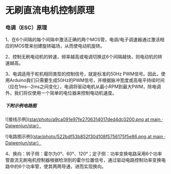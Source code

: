 # 无刷直流电机控制原理

### 电调（ESC）原理

1、在6个间隔的每个间隔中激活正确的两个MOS管，电调/电子调速器通过激活相应的MOS管来创建旋转磁场，从而使电动机旋转。

2、控制无刷电动机的转速，频率越高或电调切换这6个间隔越快，则电动机的转速越高。

3、电调适用于舵机相同类型的控制信号，就是标准的50Hz PWM信号。因此，使用Arduino我们只需要生成50Hz的PWM信号，并根据脉冲宽度或高电平持续时间（应在1ms--2ms之间变化），电调将驱动电机从最小RPM到最大PWM，除电调外，我们将仅使用一个简单的电位器来控制电动机速度。

##### 下附示例电路图

![接线示例]([star/photo/a9ca091e97fe2706314017ded4dc0200.png at main · Daiwenjun/star）](https://github.com/Daiwenjun/star/blob/main/photo/a9ca091e97fe2706314017ded4dc0200.png)

![电路图示例]([star/photo/522bdf53b852f30d108f5756175f5e86.png at main · Daiwenjun/star）](https://github.com/Daiwenjun/star/blob/main/photo/522bdf53b852f30d108f5756175f5e86.png)

4、换向：转子侧：霍尔为0°、60°、120°；定子侧：功率变换电路采用6个功率管直流无刷电机控制器根据检测到的霍尔位置信号，通过驱动电路控制功率变换电路中的6个功率管，使其两两导通，进而实现换向。
